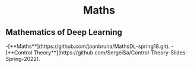 <div align="center">
	<h1> Maths</h1>
</div>



<h2> Mathematics of Deep Learning</h2>
-[**Maths**](https://github.com/joanbruna/MathsDL-spring18.git).
-[**Control Theory**](https://github.com/SergeiSa/Control-Theory-Slides-Spring-2022).

